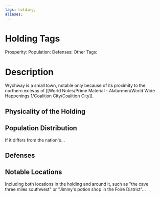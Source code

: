 ```yaml
---
tags: holding,
aliases:
---
```


# Holding Tags
Prosperity:
Population:
Defenses:
Other Tags:

# Description
Wychway is a small town, notable only because of its proximity to the northern exitway of [[World Notes/Prime Material - Alaturmen/World Wide Happenings 1/Coalition City/Coalition City]].

## Physicality of the Holding

## Population Distribution
If it differs from the nation's...

## Defenses

## Notable Locations
Including both locations in the holding and around it, such as "the cave three miles southwest" or "Jimmy's potion shop in the Foire District"...

